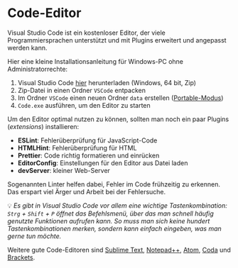# Code-Editor
Visual Studio Code ist ein kostenloser Editor, der viele Programmiersprachen unterstützt und mit Plugins erweitert und angepasst werden kann.

Hier eine kleine Installationsanleitung für Windows-PC ohne Administratorrechte:

1. Visual Studio Code [hier](https://code.visualstudio.com/Download) herunterladen (Windows, 64 bit, Zip) 
2. Zip-Datei in einen Ordner `VSCode` entpacken
3. Im Ordner `VSCode` einen neuen Ordner `data` erstellen ([Portable-Modus](https://code.visualstudio.com/docs/editor/portable))
4. `Code.exe` ausführen, um den Editor zu starten

Um den Editor optimal nutzen zu können, sollten man noch ein paar Plugins (*extensions*) installieren:

- **ESLint**: Fehlerüberprüfung für JavaScript-Code
- **HTMLHint**: Fehlerüberprüfung für HTML
- **Prettier**: Code richtig formatieren und einrücken
- **EditorConfig**: Einstellungen für den Editor aus Datei laden
- **devServer**: kleiner Web-Server

Sogenannten Linter helfen dabei, Fehler im Code frühzeitig zu erkennen. Das erspart viel Ärger und Arbeit bei der Fehlersuche.

💡 *Es gibt in Visual Studio Code vor allem eine wichtige Tastenkombination: `Strg` + `Shift` + `P` öffnet das Befehlsmenü, über das man schnell häufig genutzte Funktionen aufrufen kann. So muss man sich keine hundert Tastenkombinationen merken, sondern kann einfach eingeben, was man gerne tun möchte.*

Weitere gute Code-Editoren sind [Sublime Text](https://www.sublimetext.com/), [Notepad++](https://notepad-plus-plus.org/), [Atom](https://atom.io/), [Coda](https://panic.com/coda/) und [Brackets](http://brackets.io/).
